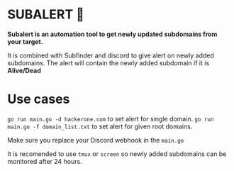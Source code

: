 # SUBALERT 🚨

**Subalert is an automation tool to get newly updated subdomains from your target.**

It is combined with Subfinder and discord to give alert on newly added subdomains. The alert will contain the newly added subdomain if it is **Alive/Dead**

# Use cases

`go run main.go -d hackerone.com` to set alert for single domain.
`go run main.go -f domain_list.txt` to set alert for given root domains.

Make sure you replace your Discord webhook in the `main.go`

It is recomended to use `tmux` or `screen` so newly added subdomains can be monitored after 24 hours.
